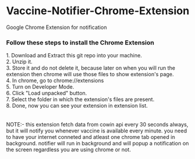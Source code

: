 # Vaccine-Notifier-Chrome-Extension
Google Chrome Extension for notification 

<h3>Follow these steps to install the Chrome Extension</h3>
1. Download and Extract this git repo into your machine.<br>
2. Unzip it.<br>
3. Store it and do not delete it, because later on when you will run the extension then chrome will use those files to show extension's page.<br>
4. In chrome, go to chrome://extensions   <br>
5. Turn on Developer Mode.<br>
6. Click "Load unpacked" button.<br>
7. Select the folder in which the extension's files are present.<br>
8. Done, now you can see your extension in extension list.<br>
<br><br>
NOTE:- this extension fetch data from cowin api every 30 seconds always, but it will notify you whenever vaccine is available every minute.
 you need to have your internet conneted and atleast one chrome tab opened in background. notifier will run in background and will popup a 
 notification on the screen regardless you are using chrome or not.

